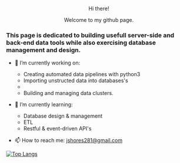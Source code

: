 
<p align="center">
  Hi there! 
  </p>
<p align="center">
  Welcome to my github page. 
</p>


### This page is dedicated to building usefull server-side and back-end data tools while also exercising database management and design.  




- 🔭 I’m currently working on: 
  - Creating automated data pipelines with python3 
  - Importing unstructed data into databases's
  - 
  - Building and managing data clusters.

- 🌱 I’m currently learning: 
  - Database design & management
  - ETL
  - Restful & event-driven API's


<!--
- 👯 I’m looking to collaborate on ...

- 🤔 I’m looking for help with ...
-->

- 📫 How to reach me: jshores281@gmail.com



<!--![Jshores281's GitHub stats](https://github-readme-stats.vercel.app/api?username=jshores281&show_icons=true&theme=dark)
-->

[![Top Langs](https://github-readme-stats.vercel.app/api/top-langs/?username=jshores281&langs_count=8&theme=dark)](https://github.com/anuraghazra/github-readme-stats)






